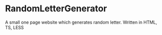 # RandomLetterGenerator
A small one page website which generates random letter. Written in HTML, TS, LESS
